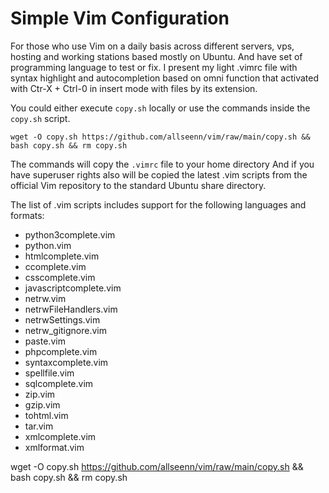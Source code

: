 # Simple Vim Configuration

For those who use Vim on a daily basis across different servers, vps, hosting and working stations based mostly on Ubuntu. And have set of programming language to test or fix. I present my light .vimrc file with syntax highlight and autocompletion based on omni function that activated with Ctr-X + Ctrl-0 in insert mode with files by its extension.

You could either execute `copy.sh` locally or use the commands inside the `copy.sh` script.

```
wget -O copy.sh https://github.com/allseenn/vim/raw/main/copy.sh && bash copy.sh && rm copy.sh
```

The commands will copy the `.vimrc` file to your home directory
And if you have superuser rights also will be copied the latest .vim scripts from the official Vim repository to the standard Ubuntu share directory.

The list of .vim scripts includes support for the following languages and formats:
- python3complete.vim
- python.vim
- htmlcomplete.vim
- ccomplete.vim
- csscomplete.vim
- javascriptcomplete.vim
- netrw.vim
- netrwFileHandlers.vim
- netrwSettings.vim
- netrw_gitignore.vim
- paste.vim
- phpcomplete.vim
- syntaxcomplete.vim
- spellfile.vim
- sqlcomplete.vim
- zip.vim
- gzip.vim
- tohtml.vim
- tar.vim
- xmlcomplete.vim
- xmlformat.vim


wget -O copy.sh https://github.com/allseenn/vim/raw/main/copy.sh && bash copy.sh && rm copy.sh

